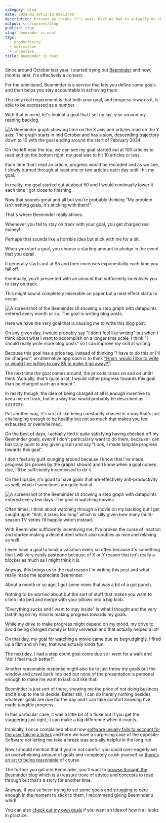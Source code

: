 ```yaml
---
category: blog
date: 2024-03-20T22:10:00+13:00
description: Present me thinks it's neat. Past me had to actually do the work so it sucks to be them.
output: src/content/blog
publish: true
slug: beeminder-is-neat
tags:
  - productivity
  - motivation
  - incentive
title: Beeminder is neat
---
```

Since around October last year, I started trying out [Beeminder](https://beeminder.com) and now, months later, I'm effectively a convert.

For the uninitiated, Beeminder is a service that lets you define some goals and then helps you stay accountable in achieving them.

The only real requirement is that both your goal, and progress towards it, is able to be expressed as a number.

With that in mind, let's look at a goal that I set up last year around my reading backlog.

![A Beeminder graph showing time on the X axis and articles read on the Y axis. The graph starts in mid October and has a slow, descending trajectory down to 10 with the goal ending around the start of February 2024](https://www.beeminder.com/utf9k/reader.png)

On the left near the top, we can see my goal started out at 100 articles to read and on the bottom right, my goal was to hit 10 articles or less.

Each time that I read an article, progress would be recorded and as we see, I slowly burned through at least one or two articles each day until I hit my goal.

In reality, my goal started out at about 50 and I would continually lower it each time I got close to finishing.

Now that sounds great and all but you're probably thinking "My problem isn't setting goals, it's sticking with them!".

That's where Beeminder really shines.

Whenever you fail to stay on track with your goal, you get charged real money!

Perhaps that sounds like a horrible idea but stick with me for a bit.

When you start a goal, you choose a starting amount to pledge in the event that you derail.

It generally starts out at $5 and then increases exponentially each time you fall off.

Eventually, you'll presented with an amount that sufficiently incentives you to stay on track.

This might sound completely miserable on paper but a neat effect starts to occur.

![A screenshot of the Beeminder UI showing a step graph with datapoints entered every month or so. The goal is writing blog posts.](https://cdn.utf9k.net/blog/beeminder-is-neat/blog-goal.png)

Here we have the very goal that is causing me to write this blog post.

On any given day, I would probably say "I don't feel like writing" but when I think about what I want to accomplish on a longer time scale, I think "I should really write more blog posts" so I can improve my skill at writing.

Because this goal has a price tag, instead of thinking "I have to do this or I'll be charged!", an alternative approach is to think ["Hmm, would I like to write or would I be willing to pay $5 to make it go away?"](https://blog.beeminder.com/depunish).

The next time the goal comes around, the price is raises on and on until I think "Actually, that's quite a lot, I would rather progress towards this goal than be charged such an amount.".

In reality though, the idea of being charged at all is enough incentive to keep me on track, but in a way that would probably be described as [eustress](https://en.wikipedia.org/wiki/Eustress).

Put another way, it's sort of like being constantly chased in a way that's just challenging enough to be healthy but not so much that makes you feel exhausted or overwhelmed.

On the best of days, I actually find it quite satisfying having checked off my Beeminder goals, even if I don't particularly want to do them, because I can basically point to any given graph and say "Look, I made tangible progress towards this goal".

I don't feel any guilt lounging around because I know that I've made progress (as proven by the graphs shown) and I know when a goal comes due, I'll be sufficiently incentivised to do it.

On the flipside, it's good to have goals that are effectively anti-productivity as well, which I sometimes am quite bad at.

![A screenshot of the Beeminder UI showing a step graph with datapoints entered every few days. The goal is watching movies.](https://cdn.utf9k.net/blog/beeminder-is-neat/movies-goal.png)

Often times, I think about watching through a movie on my backlog but I get caught up in "Ahh, it takes too long" which is silly given how many multi-season TV series I'll happily watch instead.

With Beeminder sufficiently incentiving me, I've broken the curse of inaction and started making a decent dent which also doubles as nice and relaxing as well.

I even have a goal to book a vacation every so often because it's something that I will very easily postpone because of X or Y reason that isn't really a blocker as much as I might think it is.

Anyway, this brings us to the real reason I'm writing this post and what really made me appreciate Beeminder.

About a month or so ago, I got some news that was a bit of a gut punch.

Nothing to be worried about but the sort of stuff that makes you want to climb into bed and merge with your pillows into a big blob.

"Everything sucks and I want to stay inside" is what I thought and the very last thing on my mind is making progress towards my goals.

While my drive to make progress might depend on my mood, my drive to avoid being charged money is fairly universal and that actually helped a lot!

On that day, my goal for watching a movie came due so begrudgingly, I fired up a film and oh hey, that was actually kinda fun.

The next day, I had a step count goal come due so I went for a walk and "Ah! I feel much better!".

Another reasonable response might also be to just throw my goals out the window and crawl back into bed but none of the presentation is personal enough to make me want to lash out like that.

Beeminder is just sort of there, showing me the price of not doing business and it's up to me to decide. Better still, I can do literally nothing besides whatever goals are due for the day and I can take comfort knowing I've made tangible progress.

In this particular case, it was a little bit of a fluke but if you get the staggering just right, it can make a big difference when it counts.

Ironically, I once complained about how [software usually fails to account for the user taking a break](/blog/who-is-software-even-for) and here we have a surprising case of the opposite: Software not letting me take a break was actually helpful in the long run.

Now I should mention that if you're not careful, you could over-eagerly set an overwhelming amount of goals and completely crush yourself so [there's an art to being reasonable](https://blog.beeminder.com/calendial/) of course.

The further you get into Beeminder, you'll want to [browse through the Beeminder blog](https://blog.beeminder.com/) which is a treasure trove of advice and concepts to read through but that's a story for another time.

Anyway, if you've been trying to set some goals and strugging to care enough in the moment to stick to them, I recommend giving Beeminder a whirl!

You can also [check out my own goals](https://www.beeminder.com/utf9k) if you want an idea of how it all looks in practice.